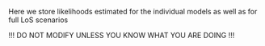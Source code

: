 Here we store likelihoods estimated for the individual models as well as for full LoS scenarios

!!! DO NOT MODIFY UNLESS YOU KNOW WHAT YOU ARE DOING !!!